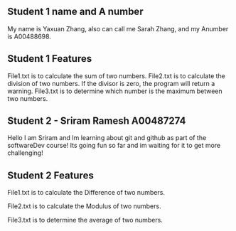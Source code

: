 ## Student 1 name and A number
My name is Yaxuan Zhang, also can call me Sarah Zhang, and my Anumber is A00488698.
## Student 1 Features
File1.txt is to calculate the sum of two numbers.
File2.txt is to calculate the division of two numbers. If the divisor is zero, the program will return a warning.
File3.txt is to determine which number is the maximum between two numbers.

## Student 2 - Sriram Ramesh A00487274
Hello I am Sriram and Im learning about git and github as part of the softwareDev course! Its going fun so far and
im waiting for it to get more challenging!

## Student 2 Features 

File1.txt is to calculate the Difference of two numbers.

File2.txt is to calculate the Modulus of two numbers.

File3.txt is to determine the average of two numbers.
